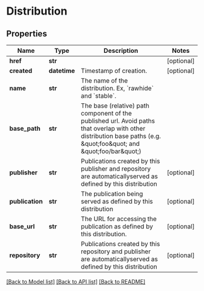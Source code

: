 # Distribution

## Properties
Name | Type | Description | Notes
------------ | ------------- | ------------- | -------------
**href** | **str** |  | [optional] 
**created** | **datetime** | Timestamp of creation. | [optional] 
**name** | **str** | The name of the distribution. Ex, &#x60;rawhide&#x60; and &#x60;stable&#x60;. | 
**base_path** | **str** | The base (relative) path component of the published url. Avoid paths that                     overlap with other distribution base paths (e.g. \&quot;foo\&quot; and \&quot;foo/bar\&quot;) | 
**publisher** | **str** | Publications created by this publisher and repository are automaticallyserved as defined by this distribution | [optional] 
**publication** | **str** | The publication being served as defined by this distribution | [optional] 
**base_url** | **str** | The URL for accessing the publication as defined by this distribution. | [optional] 
**repository** | **str** | Publications created by this repository and publisher are automaticallyserved as defined by this distribution | [optional] 

[[Back to Model list]](../README.md#documentation-for-models) [[Back to API list]](../README.md#documentation-for-api-endpoints) [[Back to README]](../README.md)


